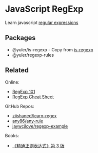 # JavaScript RegExp

Learn javascript [regular expressions](https://developer.mozilla.org/en-US/docs/Web/JavaScript/Guide/Regular_Expressions)

## Packages

- @yuler/is-regexp - Copy from [is-regexp](https://npm.im/is-regexp)
- @yuler/regexp-rules

## Related

Online:

- [RegExp 101](https://regex101.com)
- [RegExp Cheat Sheet](https://regexr.com/)

GitHub Repos:

- [ziishaned/learn-regex](https://github.com/ziishaned/learn-regex)
- [any86/any-rule](https://github.com/any86/any-rule)
- [jaywcjlove/regexp-example](https://github.com/jaywcjlove/regexp-example)

Books:

- [《精通正则表达式》第 3 版](./books/《精通正则表达式》第3版.pdf)
